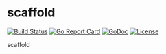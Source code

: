 # scaffold

[![Build Status](https://api.travis-ci.org/nortonlifelock/scaffold.svg?branch=master)](https://travis-ci.org/nortonlifelock/scaffold)
[![Go Report Card](https://goreportcard.com/badge/github.com/nortonlifelock/scaffold)](https://goreportcard.com/report/github.com/nortonlifelock/scaffold)
[![GoDoc](https://godoc.org/github.com/nortonlifelock/scaffold?status.svg)](https://godoc.org/github.com/nortonlifelock/scaffold)
[![License](https://img.shields.io/badge/License-Apache%202.0-blue.svg)](https://opensource.org/licenses/Apache-2.0)

scaffold
